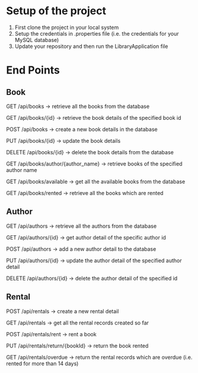 # Setup of the project
1. First clone the project in your local system
2. Setup the credentials in .properties file (i.e. the credentials for your MySQL database)
3. Update your repository and then run the LibraryApplication file 

# End Points

## Book
GET /api/books  -> retrieve all the books from the database

GET /api/books/{id}  -> retrieve the book details of the specified book id

POST /api/books  -> create a new book details in the database

PUT /api/books/{id} -> update the book details

DELETE /api/books/{id} -> delete the book details from the database

GET /api/books/author/{author_name}  -> retrieve books of the specified author name

GET /api/books/available  -> get all the available books from the database

GET /api/books/rented  -> retrieve all the books which are rented

## Author
GET /api/authors  -> retrieve all the authors from the database

GET /api/authors/{id}  -> get author detail of the specific author id

POST /api/authors  -> add a new author detail to the database

PUT /api/authors/{id}  -> update the author detail of the specified author detail

DELETE /api/authors/{id}  -> delete the author detail of the specified id

## Rental

POST /api/rentals  -> create a new rental detail

GET /api/rentals  -> get all the rental records created so far

POST /api/rentals/rent  -> rent a book

PUT /api/rentals/return/{bookId}  -> return the book rented

GET /api/rentals/overdue -> return the rental records which are overdue (i.e. rented for more than 14 days)
